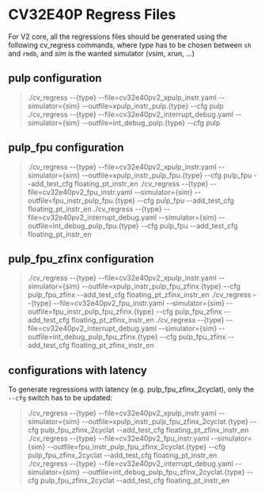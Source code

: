 CV32E40P Regress Files
==================================

For V2 core, all the regressions files should be generated using the following cv_regress commands, where *type* has to be chosen between `sh` and `rmdb`, and *sim* is the wanted simulator (vsim, xrun, ...)

## pulp configuration

> ./cv_regress --{type} --file=cv32e40pv2_xpulp_instr.yaml --simulator={sim} --outfile=xpulp_instr_pulp.{type} --cfg pulp
> ./cv_regress --{type} --file=cv32e40pv2_interrupt_debug.yaml --simulator={sim} --outfile=int_debug_pulp.{type} --cfg pulp

## pulp_fpu configuration
> ./cv_regress --{type} --file=cv32e40pv2_xpulp_instr.yaml --simulator={sim} --outfile=xpulp_instr_pulp_fpu.{type} --cfg pulp_fpu --add_test_cfg floating_pt_instr_en
> ./cv_regress --{type} --file=cv32e40pv2_fpu_instr.yaml --simulator={sim} --outfile=fpu_instr_pulp_fpu.{type} --cfg pulp_fpu --add_test_cfg floating_pt_instr_en
> ./cv_regress --{type} --file=cv32e40pv2_interrupt_debug.yaml --simulator={sim} --outfile=int_debug_pulp_fpu.{type} --cfg pulp_fpu --add_test_cfg floating_pt_instr_en

## pulp_fpu_zfinx configuration
> ./cv_regress --{type} --file=cv32e40pv2_xpulp_instr.yaml --simulator={sim} --outfile=xpulp_instr_pulp_fpu_zfinx.{type} --cfg pulp_fpu_zfinx --add_test_cfg floating_pt_zfinx_instr_en
> ./cv_regress --{type} --file=cv32e40pv2_fpu_instr.yaml --simulator={sim} --outfile=fpu_instr_pulp_fpu_zfinx.{type} --cfg pulp_fpu_zfinx --add_test_cfg floating_pt_zfinx_instr_en
> ./cv_regress --{type} --file=cv32e40pv2_interrupt_debug.yaml --simulator={sim} --outfile=int_debug_pulp_fpu_zfinx.{type} --cfg pulp_fpu_zfinx --add_test_cfg floating_pt_zfinx_instr_en

## configurations with latency
To generate regressions with latency (e.g. pulp_fpu_zfinx_2cyclat), only the `--cfg` switch has to be updated:

> ./cv_regress --{type} --file=cv32e40pv2_xpulp_instr.yaml --simulator={sim} --outfile=xpulp_instr_pulp_fpu_zfinx_2cyclat.{type} --cfg pulp_fpu_zfinx_2cyclat --add_test_cfg floating_pt_zfinx_instr_en
> ./cv_regress --{type} --file=cv32e40pv2_fpu_instr.yaml --simulator={sim} --outfile=fpu_instr_pulp_fpu_zfinx_2cyclat.{type} --cfg pulp_fpu_zfinx_2cyclat --add_test_cfg floating_pt_instr_en
> ./cv_regress --{type} --file=cv32e40pv2_interrupt_debug.yaml --simulator={sim} --outfile=int_debug_pulp_fpu_zfinx_2cyclat.{type} --cfg pulp_fpu_zfinx_2cyclat --add_test_cfg floating_pt_instr_en
